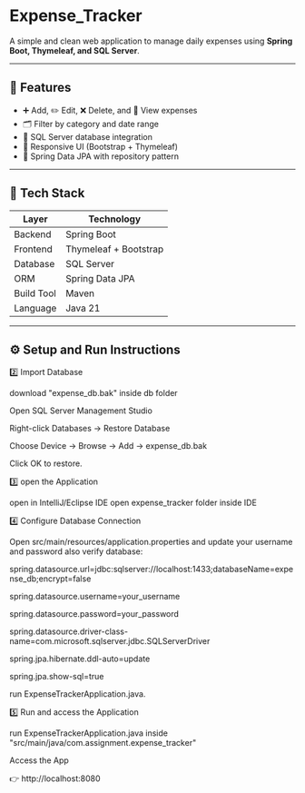 # Expense_Tracker

A simple and clean web application to manage daily expenses using **Spring Boot, Thymeleaf, and SQL Server**.

---

## 🚀 Features
- ➕ Add, ✏️ Edit, ❌ Delete, and 👀 View expenses
- 🗂️ Filter by category and date range
- 💾 SQL Server database integration
- 🎨 Responsive UI (Bootstrap + Thymeleaf)
- 🧠 Spring Data JPA with repository pattern

---

## 🧠 Tech Stack
| Layer | Technology |
|-------|-------------|
| Backend | Spring Boot |
| Frontend | Thymeleaf + Bootstrap |
| Database | SQL Server |
| ORM | Spring Data JPA |
| Build Tool | Maven |
| Language | Java 21 |

---

## ⚙️ Setup and Run Instructions

2️⃣ Import Database

download "expense_db.bak" inside db folder 

Open SQL Server Management Studio

Right-click Databases → Restore Database

Choose Device → Browse → Add → expense_db.bak

Click OK to restore.

3️⃣ open the Application

open in IntelliJ/Eclipse IDE
open expense_tracker folder inside IDE


4️⃣ Configure Database Connection

Open src/main/resources/application.properties and update your username and password also verify database:

spring.datasource.url=jdbc:sqlserver://localhost:1433;databaseName=expense_db;encrypt=false

spring.datasource.username=your_username

spring.datasource.password=your_password

spring.datasource.driver-class-name=com.microsoft.sqlserver.jdbc.SQLServerDriver

spring.jpa.hibernate.ddl-auto=update

spring.jpa.show-sql=true

run ExpenseTrackerApplication.java.


5️⃣ Run and access the Application

run ExpenseTrackerApplication.java inside "src/main/java/com.assignment.expense_tracker"

 Access the App

👉 http://localhost:8080
